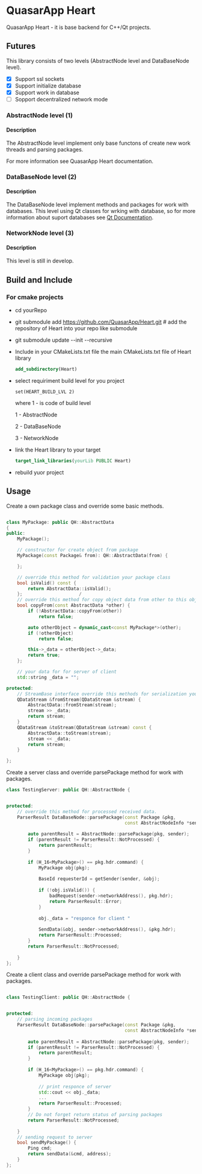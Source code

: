 # QuasarApp Heart
QuasarApp Heart - it is base backend for C++/Qt projects. 

## Futures 
This library consists of two levels (AbstractNode level and DataBaseNode level).

- [X] Support ssl sockets
- [X] Support initialize database
- [X] Support work in database
- [ ] Sopport decentralized network mode

### AbstractNode level (1)
#### Description
The AbstractNode level implement only base functons of create new work threads and parsing packages.

For more information see QuasarApp Heart documentation.

### DataBaseNode level (2)
#### Description
The DataBaseNode level implement methods and packages for work with databases. This level using Qt classes for wrking with database, so for more information about suport databases see [Qt Documentation](https://doc.qt.io/qt-5/sql-driver.html).

### NetworkNode level (3)
#### Description
This level is still in develop. 

## Build and Include

### For cmake projects
 
 * cd yourRepo
 * git submodule add https://github.com/QuasarApp/Heart.git # add the repository of Heart into your repo like submodule
 * git submodule update --init --recursive
 * Include in your CMakeLists.txt file the main CMakeLists.txt file of Heart library
     ``` cmake
     add_subdirectory(Heart)
     ```
 * select requiriment build level for you project
     ```
     set(HEART_BUILD_LVL 2)
     ```
     where 1 - is code of build level 
   
     1 - AbstractNode
   
     2 - DataBaseNode
   
     3 - NetworkNode
 * link the Heart library to your target
     ```cmake
     target_link_libraries(yourLib PUBLIC Heart)
     ```
 * rebuild yuor project



## Usage

Create a own package class and override some basic methods.
```cpp

class MyPackage: public QH::AbstractData
{
public:
    MyPackage();

    // constructor for create object from package
    MyPackage(const Package& from): QH::AbstractData(from) {

    };

    // override this method for validation your package class
    bool isValid() const {
        return AbstractData::isValid();
    };                     /
    // override this method for copy object data from other to this object
    bool copyFrom(const AbstractData *other) {
        if (!AbstractData::copyFrom(other))
            return false;

        auto otherObject = dynamic_cast<const MyPackage*>(other);
        if (!otherObject)
            return false;

        this->_data = otherObject->_data;
        return true;
    };

    // your data for for server of client
    std::string _data = "";

protected:
    // StreamBase interface override this methods for serialization your package
    QDataStream &fromStream(QDataStream &stream) {
        AbstractData::fromStream(stream);
        stream >> _data;
        return stream;
    }
    QDataStream &toStream(QDataStream &stream) const {
        AbstractData::toStream(stream);
        stream << _data;
        return stream;
    }

};
```

Create a server class and override parsePackage method for work with packages.
```cpp
class TestingServer: public QH::AbstractNode {


protected:
    // override this method for processed received data.
    ParserResult DataBaseNode::parsePackage(const Package &pkg,
                                            const AbstractNodeInfo *sender) {
                                            
        auto parentResult = AbstractNode::parsePackage(pkg, sender);
        if (parentResult != ParserResult::NotProcessed) {
            return parentResult;
        }
    
        if (H_16<MyPackage>() == pkg.hdr.command) {
            MyPackage obj(pkg);
    
            BaseId requesterId = getSender(sender, &obj);
    
            if (!obj.isValid()) {
                badRequest(sender->networkAddress(), pkg.hdr);
                return ParserResult::Error;
            }
            
            obj._data = "responce for client "
            
            SendData(&obj, sender->networkAddress(), &pkg.hdr);
            return ParserResult::Processed;            
        }
        return ParserResult::NotProcessed;
    
    }
};
```

Create a client class and override parsePackage method for work with packages.

```cpp

class TestingClient: public QH::AbstractNode {


protected:
    // parsing incoming packages
    ParserResult DataBaseNode::parsePackage(const Package &pkg,
                                            const AbstractNodeInfo *sender) {
                                            
        auto parentResult = AbstractNode::parsePackage(pkg, sender);
        if (parentResult != ParserResult::NotProcessed) {
            return parentResult;
        }
    
        if (H_16<MyPackage>() == pkg.hdr.command) {
            MyPackage obj(pkg);
   
            // print responce of server
            std::cout << obj._data;
            ...
            return ParserResult::Processed;            
        }
        // Do not forget return status of parsing packages
        return ParserResult::NotProcessed;
    
    }
    // sending request to server
    bool sendMyPackage() {
        Ping cmd;
        return sendData(&cmd, address);
    }
};
```



